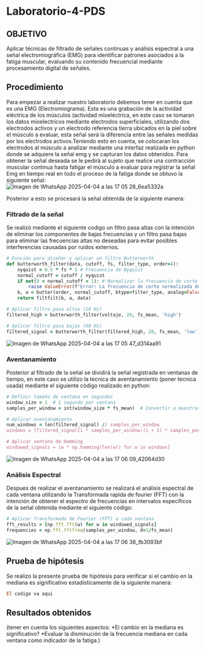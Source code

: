 # Laboratorio-4-PDS
## OBJETIVO
Aplicar técnicas de filtrado de señales continuas y análisis espectral a una señal electromiográfica (EMG) para identificar patrones asociados a la fatiga muscular, evaluando su contenido frecuencial mediante procesamiento digital de señales.
## Procedimiento
Para empezar a realizar nuestro laboratorio debemos tener en cuenta que es una EMG (Electromiograma). Esta es una grabación de la actividad eléctrica de los músculos (actividad mioeléctrica, en este caso se tomaran los datos mioelectricos mediante electrodos superficiales, utilizando dos electrodos activos y un electrodo referencia tierra ubicados en la piel sobre el músculo a evaluar, esta señal será la diferencia entre las señales medidas por los electrodos activos.Teniendo esto en cuenta, se colocaran los electrodos al músculo a analizar mediante una interfaz realizada en python donde se adquiere la señal emg y se capturan los datos obtenidos. Para obtener la señal deseada se le pedirà al sujeto que realice una contracción muscular continua hasta fatigar el músculo a evaluar para registrar la señal Emg en tiempo real en todo el proceso de la fatiga donde se obtuvo la siguiente señal:
![Imagen de WhatsApp 2025-04-04 a las 17 05 28_6ea5332a](https://github.com/user-attachments/assets/89cabc90-b14f-4c3c-b3a3-4ca1a3dfca8f)

Posterior a esto se procesará la señal obtenida de la siguiente manera:
### Filtrado de la señal
Se realizó mediante el siguiente codigo un filtro pasa altas con la intención de eliminar los componentes de bajas frecuencias y un filtro pasa bajas para eliminar las frecuencias altas no deseadas para evitar posibles interferencias causadas por ruidos externos.
```ruby
# Función para diseñar y aplicar un filtro Butterworth
def butterworth_filter(data, cutoff, fs, filter_type, order=4):
    nyquist = 0.5 * fs * 5 # Frecuencia de Nyquist
    normal_cutoff = cutoff / nyquist
    if not(0 < normal_cutoff < 1): # Normalizar la frecuencia de corte
        raise ValueError(f"Error: La frecuencia de corte normalizada debe ser un valor entre 0 y 1. Valor actual:{normal_cutoff}")
    b, a = butter(order, normal_cutoff, btype=filter_type, analog=False)
    return filtfilt(b, a, data)

# Aplicar filtro pasa altas (10 Hz)
filtered_high = butterworth_filter(voltaje, 20, fs_mean, 'high')

# Aplicar filtro pasa bajas (60 Hz)
filtered_signal = butterworth_filter(filtered_high, 20, fs_mean, 'low')
```
![Imagen de WhatsApp 2025-04-04 a las 17 05 47_d314aa91](https://github.com/user-attachments/assets/901fc222-9c4f-4533-8ceb-4c04e34b07ae)

### Aventanamiento
Posterior al filtrado de la señal se dividirá la señal registrada en ventanas de tiempo, en este caso se utilizo la tecnica de aventanamiento (poner tecnica usada) mediante el siguiente código realizado en python:
```ruby
# Definir tamaño de ventana en segundos
window_size = 1  # 1 segundo por ventana
samples_per_window = int(window_size * fs_mean)  # Convertir a muestras

# Aplicar aventanamiento
num_windows = len(filtered_signal) // samples_per_window
windows = [filtered_signal[i * samples_per_window:(i + 1) * samples_per_window] for i in range(num_windows)]

# Aplicar ventana de Hamming
windowed_signals = [w * np.hamming(len(w)) for w in windows]
```
![Imagen de WhatsApp 2025-04-04 a las 17 06 09_42064d30](https://github.com/user-attachments/assets/a84f1096-dcc6-48ee-ae4e-900eaa23eb63)

### Análisis Espectral
Despues de realizar el aventanamiento se realizará el análisis espectral de cada ventana utilizando la Transformada rapida de fourier (FFT) con la intención de obtener el espectro de frecuencias en intervalos específicos de la señal obtenida mediante el siguiente código:
```ruby
# Aplicar Transformada de Fourier (FFT) a cada ventana
fft_results = [np.fft.fft(w) for w in windowed_signals]
frequencies = np.fft.fftfreq(samples_per_window, d=1/fs_mean)
```
![Imagen de WhatsApp 2025-04-04 a las 17 06 38_fb3093bf](https://github.com/user-attachments/assets/4dd12541-c2a5-412b-b1a0-43e7b39db01e)

## Prueba de hipótesis
Se realizo la presente prueba de hipótesis para verificar si el cambio en la mediana es significativo estadísticamente de la siguiente manera:
```ruby
El codigo va aqui
```
## Resultados obtenidos
(tener en cuenta los siguientes aspectos:
*El cambio en la mediana es significativo?
*Evaluar la disminución de la frecuencia mediana en cada ventana como indicador de la fatiga.)
